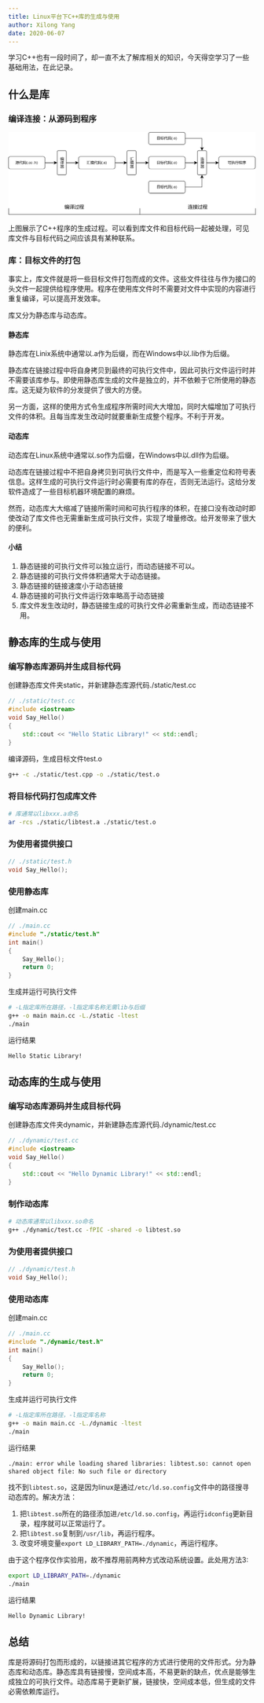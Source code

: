 ```yaml
---
title: Linux平台下C++库的生成与使用
author: Xilong Yang
date: 2020-06-07 
---
```


学习C++也有一段时间了，却一直不太了解库相关的知识，今天得空学习了一些基础用法，在此记录。

## 什么是库

### 编译连接：从源码到程序

![compile](../res/post-imgs/Generating_and_Using_Cpp_Library_in_Linux/compile.png)

上图展示了C++程序的生成过程。可以看到库文件和目标代码一起被处理，可见库文件与目标代码之间应该具有某种联系。

### 库：目标文件的打包

事实上，库文件就是将一些目标文件打包而成的文件。这些文件往往与作为接口的头文件一起提供给程序使用。程序在使用库文件时不需要对文件中实现的内容进行重复编译，可以提高开发效率。

库又分为静态库与动态库。

#### 静态库

静态库在Linix系统中通常以.a作为后缀，而在Windows中以.lib作为后缀。

静态库在链接过程中将自身拷贝到最终的可执行文件中，因此可执行文件运行时并不需要该库参与。即使用静态库生成的文件是独立的，并不依赖于它所使用的静态库。这无疑为软件的分发提供了很大的方便。

另一方面，这样的使用方式令生成程序所需时间大大增加，同时大幅增加了可执行文件的体积。且每当库发生改动时就要重新生成整个程序。不利于开发。

#### 动态库

动态库在Linux系统中通常以.so作为后缀，在Windows中以.dll作为后缀。

动态库在链接过程中不把自身拷贝到可执行文件中，而是写入一些重定位和符号表信息。这样生成的可执行文件运行时必需要有库的存在，否则无法运行。这给分发软件造成了一些目标机器环境配置的麻烦。

然而，动态库大大缩减了链接所需时间和可执行程序的体积，在接口没有改动时即使改动了库文件也无需重新生成可执行文件，实现了增量修改。给开发带来了很大的便利。

#### 小结

1. 静态链接的可执行文件可以独立运行，而动态链接不可以。
2. 静态链接的可执行文件体积通常大于动态链接。
3. 静态链接的链接速度小于动态链接
4. 静态链接的可执行文件运行效率略高于动态链接
5. 库文件发生改动时，静态链接生成的可执行文件必需重新生成，而动态链接不用。

## 静态库的生成与使用

### 编写静态库源码并生成目标代码

创建静态库文件夹static，并新建静态库源代码./static/test.cc

```cpp
// ./static/test.cc
#include <iostream>
void Say_Hello()
{
    std::cout << "Hello Static Library!" << std::endl;
}
```

编译源码，生成目标文件test.o

```bash
g++ -c ./static/test.cpp -o ./static/test.o
```

### 将目标代码打包成库文件

```bash
# 库通常以libxxx.a命名
ar -rcs ./static/libtest.a ./static/test.o
```

### 为使用者提供接口

```cpp
// ./static/test.h
void Say_Hello();
```

### 使用静态库

创建main.cc

```cpp
// ./main.cc
#include "./static/test.h"
int main()
{
    Say_Hello();
    return 0;
}
```

生成并运行可执行文件

```bash
# -L指定库所在路径，-l指定库名称无需lib与后缀
g++ -o main main.cc -L./static -ltest
./main
```

运行结果

``` none
Hello Static Library!
```

## 动态库的生成与使用

### 编写动态库源码并生成目标代码

创建静态库文件夹dynamic，并新建静态库源代码./dynamic/test.cc

```cpp
// ./dynamic/test.cc
#include <iostream>
void Say_Hello()
{
    std::cout << "Hello Dynamic Library!" << std::endl;
}
```

### 制作动态库

```bash
# 动态库通常以libxxx.so命名
g++ ./dynamic/test.cc -fPIC -shared -o libtest.so
```

### 为使用者提供接口

```cpp
// ./dynamic/test.h
void Say_Hello();
```

### 使用动态库

创建main.cc

```cpp
// ./main.cc
#include "./dynamic/test.h"
int main()
{
    Say_Hello();
    return 0;
}
```

生成并运行可执行文件

```bash
# -L指定库所在路径，-l指定库名称
g++ -o main main.cc -L./dynamic -ltest
./main
```

运行结果

```none
./main: error while loading shared libraries: libtest.so: cannot open shared object file: No such file or directory
```

找不到`libtest.so`，这是因为linux是通过`/etc/ld.so.config`文件中的路径搜寻动态库的。解决方法：

1. 把`libtest.so`所在的路径添加进`/etc/ld.so.config`，再运行`idconfig`更新目录，程序就可以正常运行了。
2. 把`libtest.so`复制到`/usr/lib`，再运行程序。
3. 改变坏境变量`export LD_LIBRARY_PATH=./dynamic`，再运行程序。

由于这个程序仅作实验用，故不推荐用前两种方式改动系统设置。此处用方法3:

```bash
export LD_LIBRARY_PATH=./dynamic
./main
```

运行结果

```none
Hello Dynamic Library!
```

## 总结

库是将源码打包而形成的，以链接进其它程序的方式进行使用的文件形式。分为静态库和动态库。静态库具有链接慢，空间成本高，不易更新的缺点，优点是能够生成独立的可执行文件。动态库易于更新扩展，链接快，空间成本低，但生成的文件必需依赖库运行。
